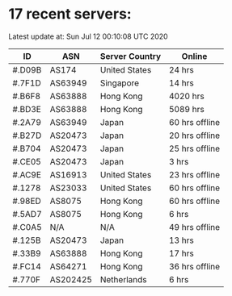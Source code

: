 # 17 recent servers:

Latest update at: Sun Jul 12 00:10:08 UTC 2020

| ID | ASN | Server Country | Online |
| -- | --- | -------------- | ------ |
| #.D09B | AS174 | United States | 24 hrs |
| #.7F1D | AS63949 | Singapore | 14 hrs |
| #.B6F8 | AS63888 | Hong Kong | 4020 hrs |
| #.BD3E | AS63888 | Hong Kong | 5089 hrs |
| #.2A79 | AS63949 | Japan | 60 hrs offline |
| #.B27D | AS20473 | Japan | 20 hrs offline |
| #.B704 | AS20473 | Japan | 25 hrs offline |
| #.CE05 | AS20473 | Japan | 3 hrs |
| #.AC9E | AS16913 | United States | 23 hrs offline |
| #.1278 | AS23033 | United States | 60 hrs offline |
| #.98ED | AS8075 | Hong Kong | 60 hrs offline |
| #.5AD7 | AS8075 | Hong Kong | 6 hrs |
| #.C0A5 | N/A | N/A | 49 hrs offline |
| #.125B | AS20473 | Japan | 13 hrs |
| #.33B9 | AS63888 | Hong Kong | 17 hrs |
| #.FC14 | AS64271 | Hong Kong | 36 hrs offline |
| #.770F | AS202425 | Netherlands | 6 hrs |

